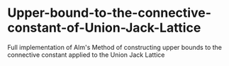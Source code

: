 # Upper-bound-to-the-connective-constant-of-Union-Jack-Lattice
Full implementation of Alm's Method of constructing upper bounds to the connective constant applied to the Union Jack Lattice
